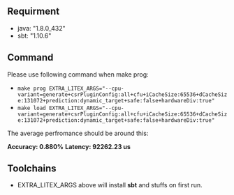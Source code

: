 ## Requirment  
- java:  "1.8.0_432" 
- sbt: "1.10.6"
## Command
Please use following command when make prog:
* `make prog EXTRA_LITEX_ARGS="--cpu-variant=generate+csrPluginConfig:all+cfu+iCacheSize:65536+dCacheSize:131072+prediction:dynamic_target+safe:false+hardwareDiv:true"`
* `make load EXTRA_LITEX_ARGS="--cpu-variant=generate+csrPluginConfig:all+cfu+iCacheSize:65536+dCacheSize:131072+prediction:dynamic_target+safe:false+hardwareDiv:true"`

The average perfromance should be around this:

**Accuracy: 0.880%**
**Latency: 92262.23 us**
## Toolchains
- EXTRA_LITEX_ARGS above will install **sbt** and stuffs on first run.
